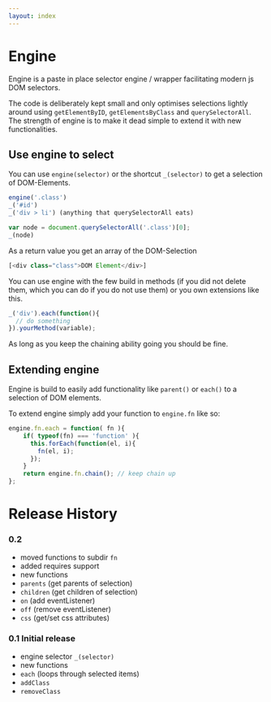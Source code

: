 ```yaml
---
layout: index
---
```



# Engine
Engine is a paste in place selector engine / wrapper facilitating modern js DOM selectors. 

The code is deliberately kept small and only optimises selections lightly around using `getElementByID`, `getElementsByClass` and `querySelectorAll`. The strength of engine is to make it dead simple to extend it with new functionalities.

## Use engine to select

You can use `engine(selector)` or the shortcut `_(selector)` to get a selection of DOM-Elements. 

```javascript
engine('.class')
_('#id')
_('div > li') (anything that querySelectorAll eats)

var node = document.querySelectorAll('.class')[0];
_(node)
```

As a return value you get an array of the DOM-Selection 

```Javascript
[<div class="class">DOM Element</div>]
```

You can use engine with the few build in methods (if you did not delete them, which you can do if you do not use them) or you own extensions like this.

```Javascript
_('div').each(function(){ 
  // do something 
}).yourMethod(variable);
```

As long as you keep the chaining ability going you should be fine.

## Extending engine

Engine is build to easily add functionality like `parent()` or `each()` to a selection of DOM elements.

To extend engine simply add your function to `engine.fn` like so:
```javascript
engine.fn.each = function( fn ){
	if( typeof(fn) === 'function' ){
	  this.forEach(function(el, i){
	    fn(el, i);
	  });
	}
	return engine.fn.chain(); // keep chain up
};
```

# Release History

### 0.2
- moved functions to subdir `fn`
- added requires support
- new functions
 - `parents` (get parents of selection)
 - `children` (get children of selection)
 - `on` (add eventListener)
 - `off` (remove eventListener)
 - `css` (get/set css attributes)

### 0.1 Initial release
- engine selector `_(selector)`
- new functions
 - `each` (loops through selected items)
 - `addClass`
 - `removeClass`
 

